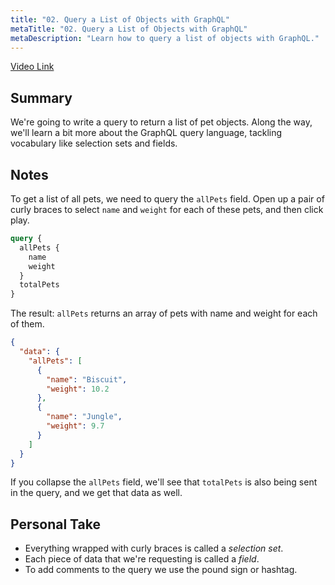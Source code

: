 ```yaml
---
title: "02. Query a List of Objects with GraphQL"
metaTitle: "02. Query a List of Objects with GraphQL"
metaDescription: "Learn how to query a list of objects with GraphQL."
---
```


[Video Link](https://egghead.io/lessons/graphql-query-a-list-of-objects-with-graphql)

## Summary

We're going to write a query to return a list of pet objects. Along the way, we'll learn a bit more about the GraphQL query language, tackling vocabulary like selection sets and fields.

## Notes

To get a list of all pets, we need to query the `allPets` field. Open up a pair of curly braces to select `name` and `weight` for each of these pets, and then click play.

```graphql
query {
  allPets {
    name
    weight
  }
  totalPets
}
```

The result: `allPets` returns an array of pets with name and weight for each of them.

```json
{
  "data": {
    "allPets": [
      {
        "name": "Biscuit",
        "weight": 10.2
      },
      {
        "name": "Jungle",
        "weight": 9.7
      }
    ]
  }
}
```

If you collapse the `allPets` field, we'll see that `totalPets` is also being sent in the query, and we get that data as well.

## Personal Take

- Everything wrapped with curly braces is called a _selection set_.
- Each piece of data that we're requesting is called a _field_.
- To add comments to the query we use the pound sign or hashtag.
